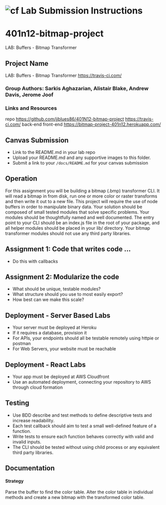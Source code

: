 ![cf](http://i.imgur.com/7v5ASc8.png) Lab Submission Instructions
============================================================================
# 401n12-bitmap-project
LAB: Buffers - Bitmap Transformer

## Project Name
LAB: Buffers - Bitmap Transformer
https://travis-ci.com/

### Group Authors: Sarkis Aghazarian, Alistair Blake, Andrew Davis, Jerome Joof
### Links and Resources
repo https://github.com/jjblues86/401N12-bitmap-project
https://travis-ci.com/
back-end
front-end https://bitmap-project-401n12.herokuapp.com/
## Canvas Submission
* Link to the README.md in your lab repo
* Upload your README.md and any supportive images to this folder.
* Submit a link to your `/docs/README.md` for your canvas submission
  
## Operation
For this assignment you will be building a bitmap (.bmp) transformer CLI. It will read a bitmap in from disk, run one or more color or raster transforms and then write it out to a new file. This project will require the use of node buffers in order to manipulate binary data. Your solution should be composed of small tested modules that solve specific problems. Your modules should be thoughtfully named and well documented. The entry point to your CLI should be an index.js file in the root of your package, and all helper modules should be placed in your lib/ directory. Your bitmap transformer modules should not use any third party libraries.
    
## Assignment 1: Code that writes code …
 * Do this with callbacks
 
## Assignment 2: Modularize the code 
  * What should be unique, testable modules?
  * What structure should you use to most easily export?
  * How best can we make this scale?

## Deployment - Server Based Labs
 * Your server must be deployed at Heroku
 * If it requires a database, provision it
 * For APIs, your endpoints should all be testable remotely using httpie or postman
 * For Web Servers, your website must be reachable
 
## Deployment - React Labs
 * Your app must be deployed at AWS Cloudfront
 * Use an automated deployment, connecting your repository to AWS through cloud formation
 
## Testing
* Use BDD describe and test methods to define descriptive tests and increase readability.
* Each test callback should aim to test a small well-defined feature of a function.
* Write tests to ensure each function behaves correctly with valid and invalid inputs.
* The CLI should be tested without using child process or any equivalent third party libraries.
 
## Documentation
#### Strategy
Parse the buffer to find the color table.
Alter the color table in individual methods and create a new bitmap with the transformed color table. 
